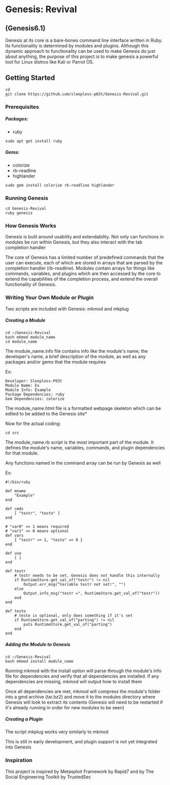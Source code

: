 # Genesis: Revival
## (Genesis6.1)

Genesis at its core is a bare-bones command line interface written in Ruby. Its
functionality is determined by modules and plugins. Although this dynamic approach
to functionality can be used to make Genesis do just about anything, the purpose
of this project is to make genesis a powerful tool for Linux distros like Kali or
Parrot OS.

## Getting Started
```
cd
git clone https://github.com/sleepless-p03t/Genesis-Revival.git
```

### Prerequisites

##### Packages:
* ruby

```
sudo apt get install ruby
```

##### Gems:
* colorize
* rb-readline
* highlander

```
sudo gem install colorize rb-readline highlander
```

### Running Genesis
```
cd Genesis-Revival
ruby genesis
```

### How Genesis Works

Genesis is built around usability and extendability. Not only can functions in
modules be run within Genesis, but they also interact with the tab completion
handler

The core of Genesis has a limited number of predefined commands that the user can
execute, each of which are stored in arrays that are parsed by the completion
handler (rb-readline). Modules contain arrays for things like commands, variables, and
plugins which are then accessed by the core to extend the capabilities of the
completion process, and extend the overall functionality of Genesis.

### Writing Your Own Module or Plugin

Two scripts are included with Genesis: mkmod and mkplug

##### Creating a Module
```
cd ~/Genesis-Revival
bash mkmod module_name
cd module_name
```

The module_name.info file contains info like the module's name, the developer's
name, a brief description of the module, as well as any packages and/or gems that
the module requires

Ex:

```
Developer: Sleepless-P03t
Module Name: Ex
Module Info: Example
Package Dependencies: ruby
Gem Dependencies: colorize
```

The module_name.html file is a formatted webpage skeleton which can be edited to
be added to the Genesis site\*

Now for the actual coding:

```
cd src
```

The module_name.rb script is the most important part of the module. It defines the
module's name, variables, commands, and plugin dependencies for that module.

Any functions named in the command array can be run by Genesis as well

Ex:

```
#!/bin/ruby

def mname
	"Example"
end

def cmds
	[ "testr", "testo" ]
end

# "var0" => 1 means required
# "var1" => 0 means optional
def vars
	{ "testr" => 1, "testo" => 0 }
end

def use
	[ ]
end

def testr
	# testr needs to be set, Genesis does not handle this internally
	if RuntimeStore.get_val_of("testr") != nil
		Output.err_msg("Variable testr not set!", "")
	else
		Output.info_msg("testr =", RuntimeStore.get_val_of("testr"))
	end
end

def testo
	# testo is optional, only does something if it's set
	if RuntimeStore.get_val_of("parting") != nil
		puts RuntimeStore.get_val_of("parting")
	end
end
```

##### Adding the Module to Genesis

```
cd ~/Genesis-Revival
bash mkmod install module_name
```

Running mkmod with the install option will parse through the module's info file
for dependencies and verify that all dependencies are installed. If any
dependencies are missing, mkmod will output how to install them

Once all dependencies are met, mkmod will compress the module's folder into a gmd
archive (tar.bz2) and move it to the modules directory where Genesis will look to
extract its contents (Genesis will need to be restarted if it's already running in
order for new modules to be seen)

##### Creating a Plugin

The script mkplug works very similarly to mkmod

This is still in early development, and plugin support is not yet integrated into
Genesis

### Inspiration

This project is inspired by Metasploit Framework by Rapid7 and by The Social
Engineering Toolkit by TrustedSec
